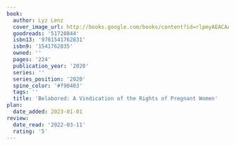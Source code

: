 ```yaml
---
book:
  author: Lyz Lenz
  cover_image_url: http://books.google.com/books/content?id=rlpmyAEACAAJ&printsec=frontcover&img=1&zoom=1&source=gbs_api
  goodreads: '51720844'
  isbn13: '9781541762831'
  isbn9: '1541762835'
  owned: ''
  pages: '224'
  publication_year: '2020'
  series: ''
  series_position: '2020'
  spine_color: '#f90403'
  tags: ''
  title: 'Belabored: A Vindication of the Rights of Pregnant Women'
plan:
  date_added: 2023-01-01
review:
  date_read: '2022-03-11'
  rating: '5'
---
```

